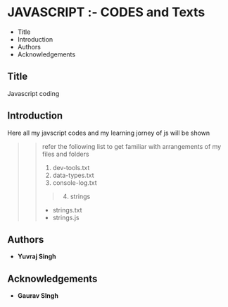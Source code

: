 # JAVASCRIPT :- CODES and Texts
 
 - Title
 - Introduction
 - Authors
 - Acknowledgements

## Title

Javascript coding

## Introduction

Here all my javscript codes and my learning jorney of js will be shown 
>
>>refer the following list to get familiar with arrangements of my files and folders
>> 1. dev-tools.txt
>> 2. data-types.txt
>> 3. console-log.txt
>>> 4. strings
>> - strings.txt
>> - strings.js

## Authors
 
 - **Yuvraj Singh**

## Acknowledgements
 
 - **Gaurav SIngh**

